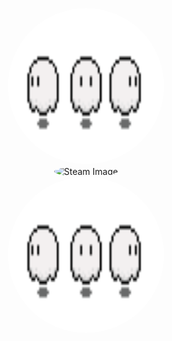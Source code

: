 <p align="center">
  <img src="./ghost.gif" alt="Tiny Ghost" width="250" height="250" style="border-radius: 50%;" /> <br>
  <img src="https://images.steamusercontent.com/ugc/934927864602879061/21F7BCDE40A43F4595C08CCD544BD7249E661395/?imw=5000&imh=5000&ima=fit&impolicy=Letterbox&imcolor=%23000000&letterbox=false" 
       alt="Steam Image" width="250" height="250" style="border-radius: 50%;" /> <br>
  <img src="./ghost.gif" alt="Tiny Ghost" width="250" height="250" style="border-radius: 50%;" />
</p>
